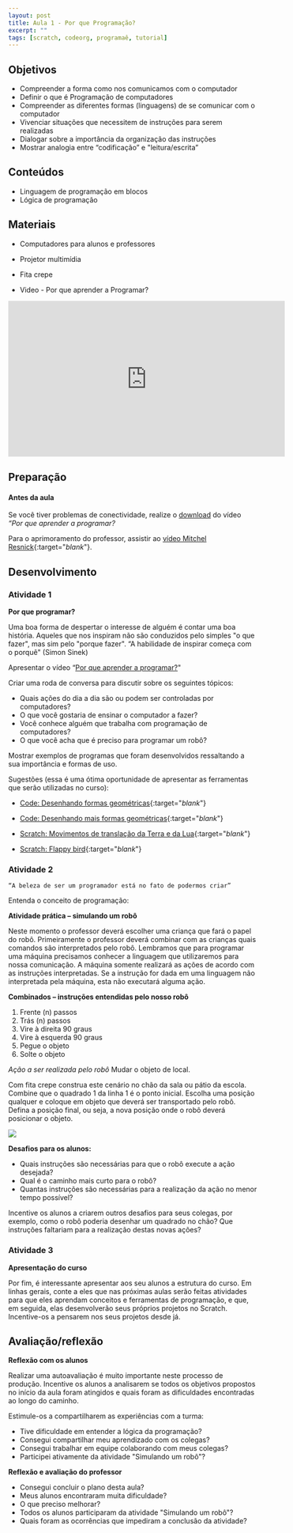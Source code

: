 ```yaml
---
layout: post
title: Aula 1 - Por que Programação?
excerpt: ""
tags: [scratch, codeorg, programaê, tutorial]
---
```


## Objetivos

- Compreender a forma como nos comunicamos com o computador
- Definir o que é Programação de computadores
- Compreender as diferentes formas (linguagens) de se comunicar com o computador
- Vivenciar situações que necessitem de instruções para serem realizadas
- Dialogar sobre a importância da organização das instruções
- Mostrar analogia entre “codificação”  e  "leitura/escrita”

## Conteúdos

- Linguagem de programação em blocos
- Lógica de programação


## Materiais

- Computadores para alunos e professores
- Projetor multimídia
- Fita crepe

- Video - Por que aprender a Programar?

<iframe width="560" height="315" src="https://www.youtube.com/embed/nKIu9yen5nc" frameborder="0" allowfullscreen></iframe>

## Preparação

#### Antes da aula

Se você tiver problemas de conectividade, realize o [download](https://www.youtube.com/watch?v=nKIu9yen5nc) do vídeo *“Por que aprender a programar?*

Para o aprimoramento do professor, assistir ao [vídeo Mitchel Resnick](http://www.ted.com/talks/mitch_resnick_let_s_teach_kids_to_code/){:target="_blank_"}.

## Desenvolvimento

### Atividade 1
**Por que programar?**

Uma boa forma de despertar o interesse de alguém é contar uma boa história. Aqueles que nos inspiram não são conduzidos pelo simples "o que fazer", mas sim pelo "porque fazer". “A habilidade de inspirar começa com o porquê" (Simon Sinek)

Apresentar o vídeo “[Por que aprender a programar?](https://www.youtube.com/watch?v=nKIu9yen5nc)"

Criar uma roda de conversa para discutir sobre os seguintes tópicos:

- Quais ações do dia a dia são ou podem ser controladas por computadores?
- O que você gostaria de ensinar o computador a fazer?
- Você conhece alguém que trabalha com programação de computadores?
- O que você acha que é preciso para programar um robô?

Mostrar exemplos de programas que foram desenvolvidos ressaltando a sua importância e formas de uso.

Sugestões (essa é uma ótima oportunidade de apresentar as ferramentas que serão utilizadas no curso):

 - [Code: Desenhando formas geométricas](http://studio.code.org/c/33178229){:target="_blank_"}

 - [Code: Desenhando mais formas geométricas](http://studio.code.org/c/87613398){:target="_blank_"}

 - [Scratch: Movimentos de translação da Terra e da Lua](https://scratch.mit.edu/projects/25515564/#player){:target="_blank_"}

 - [Scratch: Flappy bird](https://scratch.mit.edu/projects/19977902/#player){:target="_blank_"}


### Atividade 2

    “A beleza de ser um programador está no fato de podermos criar”

Entenda o conceito de programação:

**Atividade prática – simulando um robô**

Neste momento o professor deverá escolher uma criança que fará o papel do robô. Primeiramente o professor deverá combinar com as crianças quais comandos são  interpretados pelo robô. Lembramos que para programar uma máquina precisamos conhecer a linguagem que utilizaremos para nossa comunicação. A máquina somente  realizará as ações de acordo com as instruções interpretadas. Se a instrução for dada em uma linguagem não interpretada pela máquina, esta não executará alguma ação.

**Combinados – instruções entendidas pelo nosso robô**

1. Frente (n) passos
2. Trás (n)  passos
3. Vire à direita 90 graus
4. Vire à esquerda 90 graus
5. Pegue o objeto
6. Solte o objeto

*Ação a ser realizada pelo robô*
Mudar o objeto de local.

Com fita crepe construa este cenário no chão da sala ou pátio da escola. Combine que o quadrado 1 da linha 1 é o ponto inicial. Escolha uma posição qualquer e coloque em objeto que deverá ser transportado pelo robô. Defina a posição final, ou seja, a nova posição onde o robô deverá posicionar o objeto.

![](/blocos/imagens/aula1-1.png)


**Desafios para os alunos:**


- Quais instruções são necessárias para que o robô execute a ação desejada?
- Qual é o caminho mais curto para o robô?
- Quantas instruções são necessárias para a realização da ação no menor tempo possível?

Incentive os alunos a criarem outros desafios para seus colegas, por exemplo, como o robô poderia desenhar um quadrado no chão? Que instruções faltariam para a realização destas novas ações?

### Atividade 3

**Apresentação do curso**

Por fim, é interessante apresentar aos seu alunos a estrutura do curso. Em linhas gerais, conte a eles que nas próximas aulas serão feitas atividades para que eles aprendam conceitos e ferramentas de programação, e que, em seguida, elas desenvolverão seus próprios projetos no Scratch. Incentive-os a pensarem nos seus projetos desde já.


## Avaliação/reflexão

**Reflexão com os alunos**

Realizar uma autoavaliação é muito importante neste processo de produção. Incentive os alunos a analisarem se todos os objetivos propostos no início da aula foram atingidos e quais foram as dificuldades encontradas ao longo do caminho.

Estimule-os a compartilharem as experiências com a turma:

- Tive dificuldade em entender a lógica da programação?
- Consegui compartilhar meu aprendizado com os colegas?
- Consegui trabalhar em equipe colaborando com meus colegas?
- Participei ativamente da atividade "Simulando um robô"?


**Reflexão e avaliação do professor**

- Consegui concluir o plano desta aula?
- Meus alunos encontraram muita dificuldade?
- O que preciso melhorar?
- Todos os alunos participaram da atividade "Simulando um robô"?
- Quais foram as ocorrências que impediram a conclusão da atividade?
